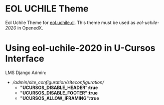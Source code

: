 # EOL UCHILE Theme

Eol Uchile Theme for [eol.uchile.cl](eol.uchile.cl). This theme must be used as *eol-uchile-2020* in OpenedX.

# Using eol-uchile-2020 in U-Cursos Interface

LMS Django Admin:

- */admin/site_configuration/siteconfiguration/*
    - **"UCURSOS_DISABLE_HEADER":true**
    - **"UCURSOS_DISABLE_FOOTER":true**
    - **"UCURSOS_ALLOW_IFRAMING":true**
